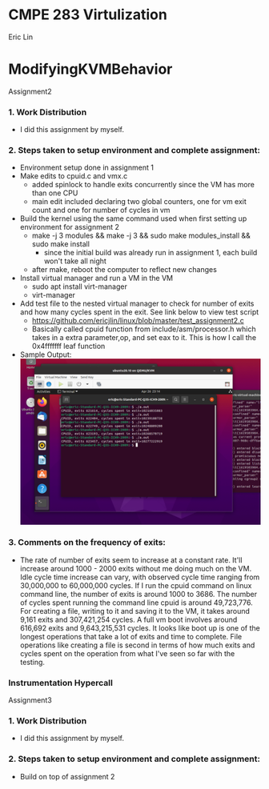 # CMPE 283 Virtulization
Eric Lin

# ModifyingKVMBehavior
Assignment2

### 1. Work Distribution
  - I did this assignment by myself.

### 2. Steps taken to setup environment and complete assignment:
  - Environment setup done in assignment 1
  - Make edits to cpuid.c and vmx.c 
    - added spinlock to handle exits concurrently since the VM has more than one CPU
    - main edit included declaring two global counters, one for vm exit count and one for number of cycles in vm
  - Build the kernel using the same command used when first setting up environment for assignment 2
    - make -j 3 modules && make -j 3 && sudo make modules_install && sudo make install
      - since the initial build was already run in assignment 1, each build won't take all night
    - after make, reboot the computer to reflect new changes
  - Install virtual manager and run a VM in the VM
    - sudo apt install virt-manager
    - virt-manager
  - Add test file to the nested virtual manager to check for number of exits and how many cycles spent in the exit.
    See link below to view test script
    - https://github.com/ericjlin/linux/blob/master/test_assignment2.c
    - Basically called cpuid function from include/asm/processor.h which takes in a extra parameter,op, and set eax to it. This is how I call the 0x4fffffff leaf function 
  - Sample Output:
  ![alt text](https://github.com/ericjlin/linux/blob/master/assign2_sample_test.png)
### 3. Comments on the frequency of exits:
  - The rate of number of exits seem to increase at a constant rate. It'll increase around 1000 - 2000 exits without me doing much on the VM. Idle cycle time increase can vary, with observed cycle time ranging from 30,000,000 to 60,000,000 cycles. If I run the cpuid command on linux command line, the number of exits is around 1000 to 3686. The number of cycles spent running the command line cpuid is around 49,723,776. For creating a file, writing to it and saving it to the VM, it takes around 9,161 exits and 307,421,254 cycles. A full vm boot involves around 616,692 exits and 9,643,215,531 cycles. It looks like boot up is one of the longest operations that take a lot of exits and time to complete. File operations like creating a file is second in terms of how much exits and cycles spent on the operation from what I've seen so far with the testing.

### Instrumentation Hypercall
Assignment3

### 1. Work Distribution
  - I did this assignment by myself.

### 2. Steps taken to setup environment and complete assignment:
   - Build on top of assignment 2
